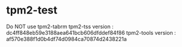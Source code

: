 # tpm2-test
Do NOT use tpm2-tabrm
tpm2-tss version : dc4ff848eb59e3188aea641bcb606dfddef84f86
tpm2-tools version : af570e388f1d0b4df74d0984ca70874d2438221a
